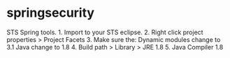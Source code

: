 # springsecurity

STS Spring tools. 1. Import to your STS eclipse. 2. Right click project properties > Project Facets 3. Make sure the: Dynamic modules change to 3.1 Java change to 1.8 4. Build path > Library > JRE 1.8
5. Java Compiler 1.8